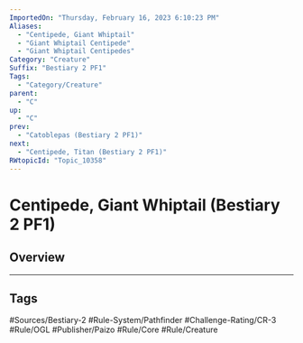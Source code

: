 ```yaml
---
ImportedOn: "Thursday, February 16, 2023 6:10:23 PM"
Aliases:
  - "Centipede, Giant Whiptail"
  - "Giant Whiptail Centipede"
  - "Giant Whiptail Centipedes"
Category: "Creature"
Suffix: "Bestiary 2 PF1"
Tags:
  - "Category/Creature"
parent:
  - "C"
up:
  - "C"
prev:
  - "Catoblepas (Bestiary 2 PF1)"
next:
  - "Centipede, Titan (Bestiary 2 PF1)"
RWtopicId: "Topic_10358"
---
```

# Centipede, Giant Whiptail (Bestiary 2 PF1)
## Overview

---
## Tags
#Sources/Bestiary-2 #Rule-System/Pathfinder #Challenge-Rating/CR-3 #Rule/OGL #Publisher/Paizo #Rule/Core #Rule/Creature

